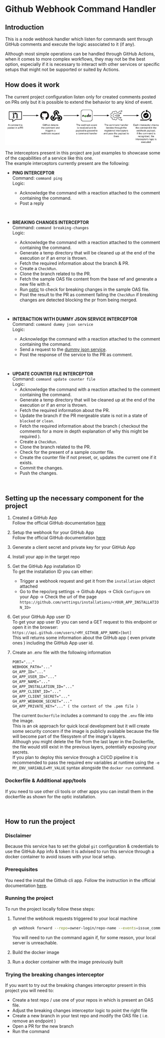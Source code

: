 # Github Webhook Command Handler

## Introduction

This is a node webhook handler which listen for commands sent through GitHub comments and execute the logic associated to it (if any).

Although most simple operations can be handled through GitHub Actions, when it comes to more complex workflows, they may not be the best option, especially if it is necessary to interact with other services or specific setups that might not be supported or suited by Actions.

## How does it work

The current project configuration listen only for created comments posted on PRs only but it is possible to extend the behavior to any kind of event.

![logic-overview](images/logic-overview.png)

The interceptors present in this project are just examples to showcase some of the capabilities of a service like this one.<br>
The example interceptors currently present are the following:

- **PING INTERCEPTOR** <br>
  Command: `command ping` <br>
  Logic:

  - Acknowledge the command with a reaction attached to the comment containing the command.
  - Post a reply

<br>

- **BREAKING CHANGES INTERCEPTOR** <br>
  Command: `command breaking-changes` <br>
  Logic:

  - Acknowledge the command with a reaction attached to the comment containing the command.
  - Generate a temp directory that will be cleaned up at the end of the execution or if an error is thrown.
  - Fetch the required information about the branch & PR.
  - Create a `CheckRun`.
  - Clone the branch related to the PR.
  - Fetch the sample OAS file content from the base ref and generate a new file with it.
  - Run [optic](https://www.useoptic.com/) to check for breaking changes in the sample OAS file.
  - Post the result to the PR as comment failing the `CheckRun` if breaking changes are detected blocking the pr from being merged.

<br>

- **INTERACTION WITH DUMMY JSON SERVICE INTERCEPTOR** <br>
  Command: `command dummy json service` <br>
  Logic:

  - Acknowledge the command with a reaction attached to the comment containing the command.
  - Send a request to the [dummy json service](https://dummyjson.com/docs/todos).
  - Post the response of the service to the PR as comment.

<br>

- **UPDATE COUNTER FILE INTERCEPTOR** <br>
  Command: `command update counter file` <br>
  Logic:
  - Acknowledge the command with a reaction attached to the comment containing the command.
  - Generate a temp directory that will be cleaned up at the end of the execution or if an error is thrown.
  - Fetch the required information about the PR.
  - Update the branch if the PR mergeable state is not in a state of `blocked` or `clean`.
  - Fetch the required information about the branch ( checkout the comments for a more in depth explanation of why this might be required ).
  - Create a `CheckRun`.
  - Clone the branch related to the PR.
  - Check for the present of a sample counter file.
  - Create the counter file if not preset, or, updates the current one if it exists.
  - Commit the changes.
  - Push the changes.

<br>

## Setting up the necessary component for the project

1. Created a GitHub App <br>
   Follow the official GitHub documentation [here](https://docs.github.com/en/apps/creating-github-apps/registering-a-github-app/registering-a-github-app)

2. Setup the webhook for your GitHub App <br>
   Follow the official GitHub documentation [here](https://docs.github.com/en/apps/creating-github-apps/registering-a-github-app/using-webhooks-with-github-apps)

3. Generate a client secret and private key for your GitHub App

4. Install your app in the target repo

5. Get the GitHub App installation ID <br>
   To get the installation ID you can either:

   - Trigger a webhook request and get it from the `installation` object attached
   - Go to the repo/org settings -> Github Apps -> Click `Configure` on your App -> Check the url of the page `https://github.com/settings/installations/<YOUR_APP_INSTALLATION_ID>`

6. Get your GitHub App user ID <br>
   To get your app user ID you can send a GET request to this endpoint or open it in the browser: <br>
   `https://api.github.com/users/<MY_GITHUB_APP_NAME>[bot]` <br>
   This will returns some information about the GitHub app ( even private ones ) including the GitHub App user id.

7. Create an .env file with the following information <br>

   ```
   PORT="..."
   WEBHOOK_PATH="..."
   GH_APP_ID="..."
   GH_APP_USER_ID="..."
   GH_APP_NAME="..."
   GH_APP_INSTALLATION_ID="..."
   GH_APP_CLIENT_ID="..."
   GH_APP_CLIENT_SECRET="..."
   GH_APP_WEBHOOK_SECRET="..."
   GH_APP_PRIVATE_KEY="..." ( the content of the .pem file )
   ```

   The current `Dockerfile` includes a command to copy the `.env` file into the image.<br>
   This is an ok approach for quick local development but it will create some security concern if the image is publicly available because the file will become part of the filesystem of the image's layers. <br>
   Although you might delete the file from the last layer in the Dockerfile, the file would still exist in the previous layers, potentially exposing your secrets. <br>
   If you plan to deploy this service through a CI/CD pipeline it is recommended to pass the required env variables at runtime using the `-e MY_ENV_VARIABLE=MY_VALUE` syntax alongside the `docker run` command.

### Dockerfile & Additional app/tools

If you need to use other cli tools or other apps you can install them in the dockerfile as shown for the optic installation.

<br>

## How to run the project

### Disclaimer

Because this service has to set the global `git` configuration & credentials to use the GitHub App info & token it is advised to run this service through a docker container to avoid issues with your local setup.

### Prerequisites

You need the install the Github cli app.
Follow the instruction in the official documentation [here](https://github.com/cli/cli#installation).

### Running the project

To run the project locally follow these steps:

1. Tunnel the webhook requests triggered to your local machine <br>

   ```bash
   gh webhook forward --repo=owner-login/repo-name --events=issue_comment --secret=my_super_webhook_secret_very_secret_indeed --url="http://localhost:<YOUR_PORT>/<WEBHOOK_PATH_SET_IN_ENV_FILE>"
   ```

   You will need to run the command again if, for some reason, your local server is unreachable.

2. Build the docker image
3. Run a docker container with the image previously built

### Trying the breaking changes interceptor

If you want to try out the breaking changes interceptor present in this project you will need to:

- Create a test repo / use one of your repos in which is present an OAS file.
- Adjust the breaking changes interceptor logic to point the right file
- Create a new branch in your test repo and modify the OAS file ( i.e. remove an endpoint )
- Open a PR for the new branch
- Run the command
